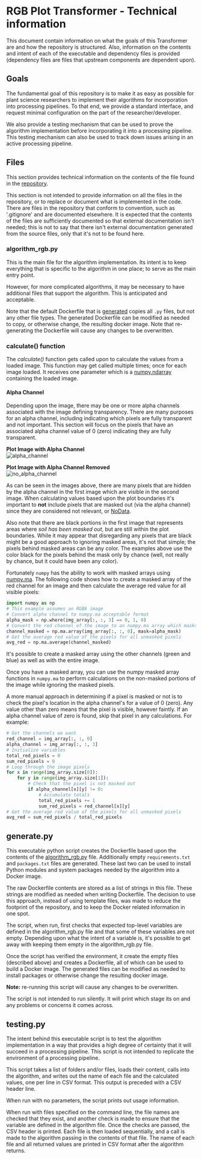 # RGB Plot Transformer - Technical information

This document contain information on what the goals of this Transformer are and how the repository is structured.
Also, information on the contents and intent of each of the executable and dependency files is provided (dependency files are files that upstream components are dependent upon).

## Goals

The fundamental goal of this repository is to make it as easy as possible for plant science researchers to implement their algorithms for incorporation into processing pipelines.
To that end, we provide a standard interface, and request minimal configuration on the part of the researcher/developer.

We also provide a testing mechanism that can be used to prove the algorithm implementation before incorporating it into a processing pipeline.
This testing mechanism can also be used to track down issues arising in an active processing pipeline.

## Files

This section provides technical information on the contents of the file found in the [repository](https://github.com/AgPipeline/template-rgb-plot).

This section is not intended to provide information on all the files in the repository, or to replace or document what is implemented in the code.
There are files in the repository that conform to convention, such as '.gitignore' and are documented elsewhere.
It is expected that the contents of the files are sufficiently documented so that external documentation isn't needed; this is not to say that there isn't external documentation generated from the source files, only that it's not to be found here.

### algorithm_rgb.py <a name="algorithm_rgb" />

This is the main file for the algorithm implementation.
Its intent is to keep everything that is specific to the algorithm in one place; to serve as the main entry point.

However, for more complicated algorithms, it may be necessary to have additional files that support the algorithm.
This is anticipated and acceptable.

Note that the default Dockerfile that is [generated](#generate) copies all `.py` files, but not any other file types.
The generated Dockerfile can be modified as needed to copy, or otherwise change, the resulting docker image.
Note that re-generating the Dockerfile will cause any changes to be overwritten.

### calculate() function

The _calculate()_ function gets called upon to calculate the values from a loaded image.
This function may get called multiple times; once for each image loaded.
It receives one parameter which is a [numpy.ndarray](https://numpy.org/doc/stable/reference/generated/numpy.ndarray.html) containing the loaded image.

#### Alpha Channel <a name="alpha_channel" />
Depending upon the image, there may be one or more alpha channels associated with the image defining transparency.
There are many purposes for an alpha channel, including indicating which pixels are fully transparent and not important.
This section will focus on the pixels that have an associated alpha channel value of 0 (zero) indicating they are fully transparent.

**Plot Image with Alpha Channel** \
![alpha_channel](https://user-images.githubusercontent.com/45463434/94734883-b8d80880-031e-11eb-87ec-5509cc2665d1.png)

**Plot Image with Alpha Channel Removed** \
![no_alpha_channel](https://user-images.githubusercontent.com/45463434/94734957-db6a2180-031e-11eb-9d88-647fbf40a86a.png)

As can be seen in the images above, there are many pixels that are hidden by the alpha channel in the first image which are visible in the second image.
When calculating values based upon the plot boundaries it's important to **not** include pixels that are masked out (via the alpha channel) since they are considered not relevant, or [NoData](https://desktop.arcgis.com/en/arcmap/10.3/manage-data/raster-and-images/nodata-in-raster-datasets.htm).

Also note that there are black portions in the first image that represents areas where _soil has been masked out_, but are still within the plot boundaries.
While it may appear that disregarding any pixels that are black might be a good approach to ignoring masked areas, it's not that simple; the pixels behind masked areas can be any color.
The examples above use the color black for the pixels behind the mask only by chance (well, not really by chance, but it could have been any color).

Fortunately `numpy` has the ability to work with masked arrays using [numpy.ma](https://numpy.org/doc/stable/reference/maskedarray.html).
The following code shows how to create a masked array of the red channel for an image and then calculate the average red value for all visible pixels:
```python
import numpy as np
# This example assumes an RGBA image
# Convert alpha channel to numpy.ma acceptable format
alpha_mask = np.where(img_array[:, :, 3] == 0, 1, 0)
# Convert the red channel of the image to an numpy.ma array which masks out pixels we don't want
channel_masked = np.ma.array(img_array[:, :, 0], mask=alpha_mask)
# Get the average red value of the pixels for all unmasked pixels
avg_red = np.ma.average(channel_masked)
```
It's possible to create a masked array using the other channels (green and blue) as well as with the entire image.

Once you have a masked array, you can use the numpy masked array functions in `numpy.ma` to perform calculations on the non-masked portions of the image while ignoring the masked pixels.

A more manual approach in determining if a pixel is masked or not is to check the pixel's location in the alpha channel's for a value of 0 (zero).
Any value other than zero means that the pixel is visible, however faintly.
If an alpha channel value of zero is found, skip that pixel in any calculations.
For example:
```python
# Get the channels we want
red_channel = img_array[:, :, 0]
alpha_channel = img_array[:, :, 3]
# Initialize variables
total_red_pixels = 0
sum_red_pixels = 0
# Loop through the image pixels
for x in range(img_array.size[0]):
    for y in range(img_array.size[1]):
        # Check that the pixel is not masked out
        if alpha_channel[x][y] != 0:
            # Accumulate totals
            total_red_pixels += 1
            sum_red_pixels = red_channel[x][y]
# Get the average red value of the pixels for all unmasked pixels
avg_red = sum_red_pixels / total_red_pixels
```

## generate.py <a name="generate" />

This executable python script creates the Dockerfile based upon the contents of the [algorithm_rgb.py](#algorithm_rgb) file.
Additionally empty `requirements.txt` and `packages.txt` files are generated.
These last two can be used to install Python modules and system packages needed by the algorithm into a Docker image.

The raw Dockerfile contents are stored as a list of strings in this file.
These strings are modified as needed when writing Dockerfile.
The decision to use this approach, instead of using template files, was made to reduce the footprint of the repository, and to keep the Docker related information in one spot.

The script, when run, first checks that expected top-level variables are defined in the algorithm_rgb.py file and that some of these variables are not empty.
Depending upon what the intent of a variable is, it's possible to get away with keeping them empty in the algorithm_rgb.py file.

Once the script has verified the environment, it create the empty files (described above) and creates a Dockerfile, all of which can be used to build a Docker image.
The generated files can be modified as needed to install packages or otherwise change the resulting docker image.

**Note:** re-running this script will cause any changes to be overwritten.

The script is not intended to run silently.
It will print which stage its on and any problems or concerns it comes across.

## testing.py <a name="testing" />

The intent behind this executable script is to test the algorithm implementation in a way that provides a high degree of certainty that it will succeed in a processing pipeline.
This script is not intended to replicate the environment of a processing pipeline. 

This script takes a list of folders and/or files, loads their content, calls into the algorithm, and writes out the name of each file and the calculated values, one per line in CSV format.
This output is preceded with a CSV header line.

When run with no parameters, the script prints out usage information.

When run with files specified on the command line, the file names are checked that they exist, and another check is made to ensure that the variable are defined in the algorithm file.
Once the checks are passed, the CSV header is printed.
Each file is then loaded sequentially, and a call is made to the algorithm passing in the contents of that file.
The name of each file and all returned values are printed in CSV format after the algorithm returns.
